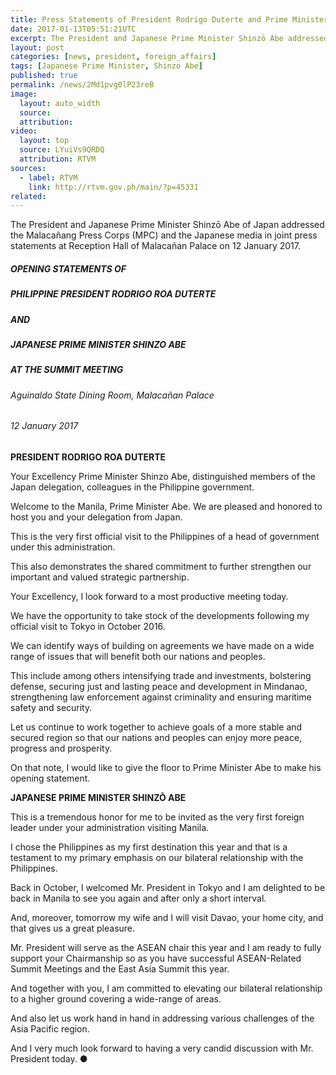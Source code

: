 ```yaml
---
title: Press Statements of President Rodrigo Duterte and Prime Minister Shinzō Abe
date: 2017-01-13T05:51:21UTC
excerpt: The President and Japanese Prime Minister Shinzō Abe addressed the Malacañang Press Corps and the Japanese media in joint press statements at Malacañan Palace on 12 January 2017.
layout: post
categories: [news, president, foreign_affairs]
tags: [Japanese Prime Minister, Shinzo Abe]
published: true
permalink: /news/2Md1pvg0lP23reB
image:
  layout: auto_width
  source: 
  attribution: 
video:
  layout: top
  source: LYuiVs9QRDQ
  attribution: RTVM
sources:
  - label: RTVM
    link: http://rtvm.gov.ph/main/?p=45331
related:
---
```


The President and Japanese Prime Minister Shinzō Abe of Japan addressed the Malacañang Press Corps (MPC) and the Japanese media in joint press statements at Reception Hall of Malacañan Palace on 12 January 2017.

##### OPENING STATEMENTS OF

##### PHILIPPINE PRESIDENT RODRIGO ROA DUTERTE

##### AND

##### JAPANESE PRIME MINISTER SHINZO ABE 

##### AT THE SUMMIT MEETING

###### Aguinaldo State Dining Room, Malacañan Palace

###### 12 January 2017

__PRESIDENT RODRIGO ROA DUTERTE__

Your Excellency Prime Minister Shinzo Abe, distinguished members of the Japan delegation, colleagues in the Philippine government.

Welcome to the Manila, Prime Minister Abe. We are pleased and honored to host you and your delegation from Japan.

This is the very first official visit to the Philippines of a head of government under this administration.

This also demonstrates the shared commitment to further strengthen our important and valued strategic partnership.

Your Excellency, I look forward to a most productive meeting today.

We have the opportunity to take stock of the developments following my official visit to Tokyo in October 2016.

We can identify ways of building on agreements we have made on a wide range of issues that will benefit both our nations and peoples.

This include among others intensifying trade and investments, bolstering defense, securing just and lasting peace and development in Mindanao, strengthening law enforcement against criminality and ensuring maritime safety and security.

Let us continue to work together to achieve goals of a more stable and secured region so that our nations and peoples can enjoy more peace, progress and prosperity.

On that note, I would like to give the floor to Prime Minister Abe to make his opening statement.

__JAPANESE PRIME MINISTER SHINZŌ ABE__

This is a tremendous honor for me to be invited as the very first foreign leader under your administration visiting Manila.

I chose the Philippines as my first destination this year and that is a testament to my primary emphasis on our bilateral relationship with the Philippines.

Back in October, I welcomed Mr. President in Tokyo and I am delighted to be back in Manila to see you again and after only a short interval.

And, moreover, tomorrow my wife and I will visit Davao, your home city, and that gives us a great pleasure.

Mr. President will serve as the ASEAN chair this year and I am ready to fully support your Chairmanship so as you have successful ASEAN-Related Summit Meetings and the East Asia Summit this year.

And together with you, I am committed to elevating our bilateral relationship to a higher ground covering a wide-range of areas.

And also let us work hand in hand in addressing various challenges of the Asia Pacific region.

And I very much look forward to having a very candid discussion with Mr. President today.
&#x25cf;
